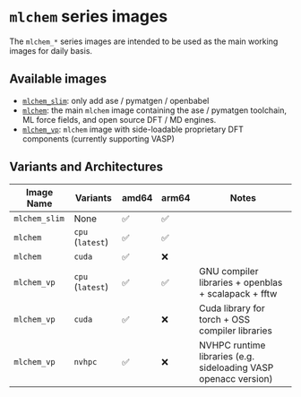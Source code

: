 # `mlchem` series images

The `mlchem_*` series images are intended to be used as the main working images for daily basis. 

## Available images
- [`mlchem_slim`](./slim): only add ase / pymatgen / openbabel 
- [`mlchem`](./main): the main `mlchem` image containing the ase / pymatgen toolchain, ML force fields, and open source DFT / MD engines.
- [`mlchem_vp`](./proprietary): `mlchem` image with side-loadable proprietary DFT components (currently supporting VASP)


## Variants and Architectures
| Image Name    | Variants          | amd64 | arm64 | Notes                                                           |
|---------------|-------------------|-------|-------|-----------------------------------------------------------------|
| `mlchem_slim` | None              | ✅    | ✅    |                                                                 |
| `mlchem`      | `cpu` (`latest`)  | ✅    | ✅    |                                                                 |
| `mlchem`      | `cuda`            | ✅    | ❌    |                                                                 |
| `mlchem_vp`   | `cpu`  (`latest`) | ✅    | ✅    | GNU compiler libraries + openblas + scalapack + fftw            |
| `mlchem_vp`   | `cuda`            | ✅    | ❌    | Cuda library for torch + OSS compiler libraries                 |
| `mlchem_vp`   | `nvhpc`           | ✅    | ❌    | NVHPC runtime libraries (e.g. sideloading VASP openacc version) |
